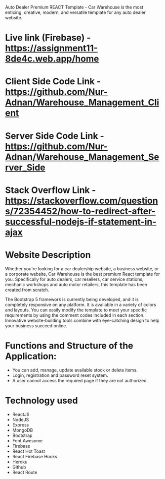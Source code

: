 Auto Dealer Premium REACT Template - Car Warehouse is the most enticing, creative, modern, and versatile template for any auto dealer website.

# Live link (Firebase) - https://assignment11-8de4c.web.app/home
# Client Side Code Link - https://github.com/Nur-Adnan/Warehouse_Management_Client
# Server Side Code Link - https://github.com/Nur-Adnan/Warehouse_Management_Server_Side
# Stack Overflow Link -https://stackoverflow.com/questions/72354452/how-to-redirect-after-successful-nodejs-if-statement-in-ajax


# Website Description

Whether you're looking for a car dealership website, a business website, or a corporate website, Car Warehouse is the best premium React template for you. Specifically for auto dealers, car resellers, car service stations, mechanic workshops and auto motor retailers, this template has been created from scratch.

The Bootstrap 5 framework is currently being developed, and it is completely responsive on any platform. It is available in a variety of colors and layouts. You can easily modify the template to meet your specific requirements by using the comment codes included in each section. Innovative website-building tools combine with eye-catching design to help your business succeed online.

# Functions and Structure of the Application:

- You can add, manage, update available stock or delete items.
- Login, registration and password reset system.
- A user cannot access the required page if they are not authorized.

# Technology used

* ReactJS
* NodeJS
* Express
* MongoDB
* Bootstrap
* Font Awesome
* Firebase
* React Hot Toast
* React Firebase Hooks
* Heroku
* Github
* React Route

